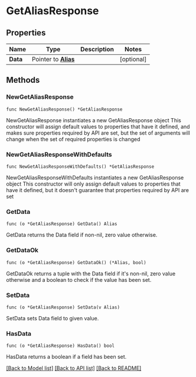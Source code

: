 # GetAliasResponse

## Properties

Name | Type | Description | Notes
------------ | ------------- | ------------- | -------------
**Data** | Pointer to [**Alias**](Alias.md) |  | [optional] 

## Methods

### NewGetAliasResponse

`func NewGetAliasResponse() *GetAliasResponse`

NewGetAliasResponse instantiates a new GetAliasResponse object
This constructor will assign default values to properties that have it defined,
and makes sure properties required by API are set, but the set of arguments
will change when the set of required properties is changed

### NewGetAliasResponseWithDefaults

`func NewGetAliasResponseWithDefaults() *GetAliasResponse`

NewGetAliasResponseWithDefaults instantiates a new GetAliasResponse object
This constructor will only assign default values to properties that have it defined,
but it doesn't guarantee that properties required by API are set

### GetData

`func (o *GetAliasResponse) GetData() Alias`

GetData returns the Data field if non-nil, zero value otherwise.

### GetDataOk

`func (o *GetAliasResponse) GetDataOk() (*Alias, bool)`

GetDataOk returns a tuple with the Data field if it's non-nil, zero value otherwise
and a boolean to check if the value has been set.

### SetData

`func (o *GetAliasResponse) SetData(v Alias)`

SetData sets Data field to given value.

### HasData

`func (o *GetAliasResponse) HasData() bool`

HasData returns a boolean if a field has been set.


[[Back to Model list]](../README.md#documentation-for-models) [[Back to API list]](../README.md#documentation-for-api-endpoints) [[Back to README]](../README.md)


